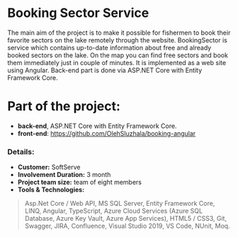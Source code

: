 # Booking Sector Service 
The main aim of the project is to make it possible for fishermen to book their favorite sectors on the lake remotely through the website. BookingSector is service which contains up-to-date information about free and already booked sectors on the lake. On the map you can find free sectors and book them immediately just in couple of minutes. It is implemented as a web site using Angular. Back-end part is done via ASP.NET Core with Entity Framework Core.

# Part of the project: 
  - **back-end**, ASP.NET Core with Entity Framework Core.
  - **front-end**: https://github.com/OlehSluzhala/booking-angular

### Details:
  - **Customer:** SoftServe
  - **Involvement Duration:** 3 month
  - **Project team size:** team of eight members
  - **Tools & Technologies:** 
 > Asp.Net Core / Web API, MS SQL Server, Entity Framework Core, LINQ, Angular, TypeScript, Azure Cloud Services (Azure SQL Database, Azure Key Vault, Azure App Services), HTML5 / CSS3, Git, Swagger, JIRA, Confluence, Visual Studio 2019, VS Code, NUnit, Moq.
